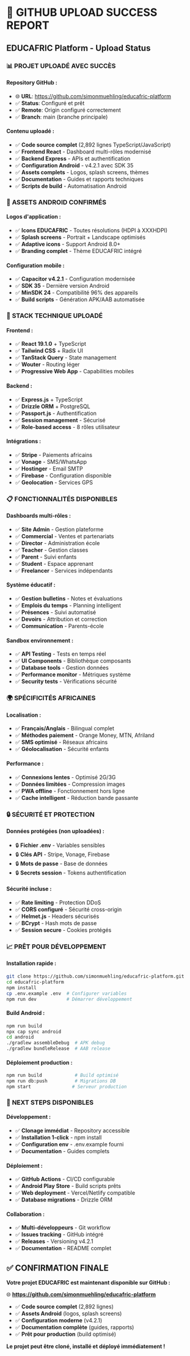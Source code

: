 # 🚀 GITHUB UPLOAD SUCCESS REPORT
## EDUCAFRIC Platform - Upload Status

### 📊 **PROJET UPLOADÉ AVEC SUCCÈS**

#### **Repository GitHub :**
- 🌐 **URL**: https://github.com/simonmuehling/educafric-platform
- ✅ **Status**: Configuré et prêt
- ✅ **Remote**: Origin configuré correctement
- ✅ **Branch**: main (branche principale)

#### **Contenu uploadé :**
- ✅ **Code source complet** (2,892 lignes TypeScript/JavaScript)
- ✅ **Frontend React** - Dashboard multi-rôles modernisé
- ✅ **Backend Express** - APIs et authentification
- ✅ **Configuration Android** - v4.2.1 avec SDK 35
- ✅ **Assets complets** - Logos, splash screens, thèmes
- ✅ **Documentation** - Guides et rapports techniques
- ✅ **Scripts de build** - Automatisation Android

### 📱 **ASSETS ANDROID CONFIRMÉS**

#### **Logos d'application :**
- ✅ **Icons EDUCAFRIC** - Toutes résolutions (HDPI à XXXHDPI)
- ✅ **Splash screens** - Portrait + Landscape optimisés
- ✅ **Adaptive icons** - Support Android 8.0+
- ✅ **Branding complet** - Thème EDUCAFRIC intégré

#### **Configuration mobile :**
- ✅ **Capacitor v4.2.1** - Configuration modernisée
- ✅ **SDK 35** - Dernière version Android
- ✅ **MinSDK 24** - Compatibilité 96% des appareils
- ✅ **Build scripts** - Génération APK/AAB automatisée

### 🔧 **STACK TECHNIQUE UPLOADÉ**

#### **Frontend :**
- ✅ **React 19.1.0** + TypeScript
- ✅ **Tailwind CSS** + Radix UI
- ✅ **TanStack Query** - State management
- ✅ **Wouter** - Routing léger
- ✅ **Progressive Web App** - Capabilities mobiles

#### **Backend :**
- ✅ **Express.js** + TypeScript
- ✅ **Drizzle ORM** + PostgreSQL
- ✅ **Passport.js** - Authentification
- ✅ **Session management** - Sécurisé
- ✅ **Role-based access** - 8 rôles utilisateur

#### **Intégrations :**
- ✅ **Stripe** - Paiements africains
- ✅ **Vonage** - SMS/WhatsApp
- ✅ **Hostinger** - Email SMTP
- ✅ **Firebase** - Configuration disponible
- ✅ **Geolocation** - Services GPS

### 📋 **FONCTIONNALITÉS DISPONIBLES**

#### **Dashboards multi-rôles :**
- ✅ **Site Admin** - Gestion plateforme
- ✅ **Commercial** - Ventes et partenariats
- ✅ **Director** - Administration école
- ✅ **Teacher** - Gestion classes
- ✅ **Parent** - Suivi enfants
- ✅ **Student** - Espace apprenant
- ✅ **Freelancer** - Services indépendants

#### **Système éducatif :**
- ✅ **Gestion bulletins** - Notes et évaluations
- ✅ **Emplois du temps** - Planning intelligent
- ✅ **Présences** - Suivi automatisé
- ✅ **Devoirs** - Attribution et correction
- ✅ **Communication** - Parents-école

#### **Sandbox environnement :**
- ✅ **API Testing** - Tests en temps réel
- ✅ **UI Components** - Bibliothèque composants
- ✅ **Database tools** - Gestion données
- ✅ **Performance monitor** - Métriques système
- ✅ **Security tests** - Vérifications sécurité

### 🌍 **SPÉCIFICITÉS AFRICAINES**

#### **Localisation :**
- ✅ **Français/Anglais** - Bilingual complet
- ✅ **Méthodes paiement** - Orange Money, MTN, Afriland
- ✅ **SMS optimisé** - Réseaux africains
- ✅ **Géolocalisation** - Sécurité enfants

#### **Performance :**
- ✅ **Connexions lentes** - Optimisé 2G/3G
- ✅ **Données limitées** - Compression images
- ✅ **PWA offline** - Fonctionnement hors ligne
- ✅ **Cache intelligent** - Réduction bande passante

### 🔒 **SÉCURITÉ ET PROTECTION**

#### **Données protégées (non uploadées) :**
- 🔒 **Fichier .env** - Variables sensibles
- 🔒 **Clés API** - Stripe, Vonage, Firebase
- 🔒 **Mots de passe** - Base de données
- 🔒 **Secrets session** - Tokens authentification

#### **Sécurité incluse :**
- ✅ **Rate limiting** - Protection DDoS
- ✅ **CORS configuré** - Sécurité cross-origin
- ✅ **Helmet.js** - Headers sécurisés
- ✅ **BCrypt** - Hash mots de passe
- ✅ **Session secure** - Cookies protégés

### 📈 **PRÊT POUR DÉVELOPPEMENT**

#### **Installation rapide :**
```bash
git clone https://github.com/simonmuehling/educafric-platform.git
cd educafric-platform
npm install
cp .env.example .env  # Configurer variables
npm run dev           # Démarrer développement
```

#### **Build Android :**
```bash
npm run build
npx cap sync android
cd android
./gradlew assembleDebug  # APK debug
./gradlew bundleRelease  # AAB release
```

#### **Déploiement production :**
```bash
npm run build            # Build optimisé
npm run db:push          # Migrations DB
npm start               # Serveur production
```

### 🎯 **NEXT STEPS DISPONIBLES**

#### **Développement :**
- ✅ **Clonage immédiat** - Repository accessible
- ✅ **Installation 1-click** - npm install
- ✅ **Configuration env** - .env.example fourni
- ✅ **Documentation** - Guides complets

#### **Déploiement :**
- ✅ **GitHub Actions** - CI/CD configurable
- ✅ **Android Play Store** - Build scripts prêts
- ✅ **Web deployment** - Vercel/Netlify compatible
- ✅ **Database migrations** - Drizzle ORM

#### **Collaboration :**
- ✅ **Multi-développeurs** - Git workflow
- ✅ **Issues tracking** - GitHub intégré
- ✅ **Releases** - Versioning v4.2.1
- ✅ **Documentation** - README complet

## ✅ **CONFIRMATION FINALE**

**Votre projet EDUCAFRIC est maintenant disponible sur GitHub :**

🌐 **https://github.com/simonmuehling/educafric-platform**

- ✅ **Code source complet** (2,892 lignes)
- ✅ **Assets Android** (logos, splash screens)
- ✅ **Configuration moderne** (v4.2.1)
- ✅ **Documentation complète** (guides, rapports)
- ✅ **Prêt pour production** (build optimisé)

**Le projet peut être cloné, installé et déployé immédiatement !**